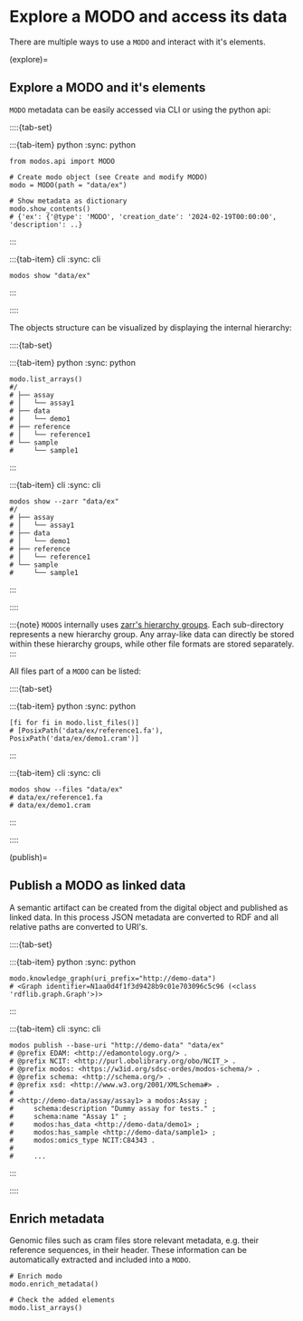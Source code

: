# Explore a MODO and access its data

There are multiple ways to use a `MODO` and interact with it's elements.

(explore)=
## Explore a MODO and it's elements

`MODO` metadata can be easily accessed via CLI or using the python api:

::::{tab-set}

:::{tab-item} python
:sync: python
```{code-block} python
from modos.api import MODO

# Create modo object (see Create and modify MODO)
modo = MODO(path = "data/ex")

# Show metadata as dictionary
modo.show_contents()
# {'ex': {'@type': 'MODO', 'creation_date': '2024-02-19T00:00:00', 'description': ..}
```
:::

:::{tab-item} cli
:sync: cli
```{code-block} console
modos show "data/ex"
```
:::

::::

The objects structure can be visualized by displaying the internal hierarchy:

::::{tab-set}

:::{tab-item} python
:sync: python
```{code-block} python
modo.list_arrays()
#/
# ├── assay
# │   └── assay1
# ├── data
# │   └── demo1
# ├── reference
# │   └── reference1
# └── sample
#     └── sample1
```
:::

:::{tab-item} cli
:sync: cli
```{code-block} console
modos show --zarr "data/ex"
#/
# ├── assay
# │   └── assay1
# ├── data
# │   └── demo1
# ├── reference
# │   └── reference1
# └── sample
#     └── sample1
```
:::

::::

:::{note}
`MODOS` internally uses <a href="https://zarr.readthedocs.io/en/stable/api/hierarchy.html" target="_blank">zarr's hierarchy groups</a>. Each sub-directory represents a new hierarchy group. Any array-like data can directly be stored within these hierarchy groups, while other file formats are stored separately.
:::

All files part of a `MODO` can be listed:

::::{tab-set}

:::{tab-item} python
:sync: python
```{code-block} python
[fi for fi in modo.list_files()]
# [PosixPath('data/ex/reference1.fa'), PosixPath('data/ex/demo1.cram')]
```
:::

:::{tab-item} cli
:sync: cli
```{code-block} console
modos show --files "data/ex"
# data/ex/reference1.fa
# data/ex/demo1.cram
```
:::

::::

(publish)=
## Publish a MODO as linked data

A semantic artifact can be created from the digital object and published as linked data.
In this process JSON metadata are converted to RDF and all relative paths are converted to URI's.

::::{tab-set}

:::{tab-item} python
:sync: python
```{code-block} python
modo.knowledge_graph(uri_prefix="http://demo-data")
# <Graph identifier=N1aa0d4f1f3d9428b9c01e703096c5c96 (<class 'rdflib.graph.Graph'>)>
```
:::

:::{tab-item} cli
:sync: cli
```{code-block} console
modos publish --base-uri "http://demo-data" "data/ex"
# @prefix EDAM: <http://edamontology.org/> .
# @prefix NCIT: <http://purl.obolibrary.org/obo/NCIT_> .
# @prefix modos: <https://w3id.org/sdsc-ordes/modos-schema/> .
# @prefix schema: <http://schema.org/> .
# @prefix xsd: <http://www.w3.org/2001/XMLSchema#> .
#
# <http://demo-data/assay/assay1> a modos:Assay ;
#     schema:description "Dummy assay for tests." ;
#     schema:name "Assay 1" ;
#     modos:has_data <http://demo-data/demo1> ;
#     modos:has_sample <http://demo-data/sample1> ;
#     modos:omics_type NCIT:C84343 .
#
#     ...
```
:::

::::

## Enrich metadata
Genomic files such as cram files store relevant metadata, e.g. their reference sequences, in their header. These information can be automatically extracted and included into a `MODO`.

```{code-block} python
# Enrich modo
modo.enrich_metadata()

# Check the added elements
modo.list_arrays()
```
